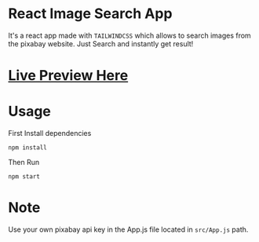 # React Image Search App

It's a react app made with `TAILWINDCSS` which allows to search images from the pixabay website. Just Search and instantly get result!

# [Live Preview Here](https://react-image-search-app-v2.netlify.app/)

# Usage

First Install dependencies

`npm install`

Then Run

`npm start`

# Note 

Use your own pixabay api key in the App.js file located in `src/App.js` path.
